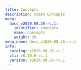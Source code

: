 ```yaml
---
title: Concepts
description: Stash Concepts
menu:
  docs_v2020.08.26-rc.1:
    identifier: concepts
    name: Concepts
    weight: 20
menu_name: docs_v2020.08.26-rc.1
info:
  catalog: v2020.08.26-rc.1
  cli: v0.10.0-rc.1
  version: v2020.08.26-rc.1
---
```


